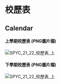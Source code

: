 # 校歷表
## Calendar

#### 上學期校歷表 (PNG圖片檔)
![SPYC_21_22_校歷表_上][cal1]
#### 下學期校歷表 (PNG圖片檔)
![SPYC_21_22_校歷表_上][cal2]

[cal1]: https://janesite.kai9073.github.io/files/cal_1.png "SPYC 21-22 校歷表 (上)"
[cal2]: https://janesite.kai9073.github.io/files/cal_2.png "SPYC 21-22 校歷表 (下)"